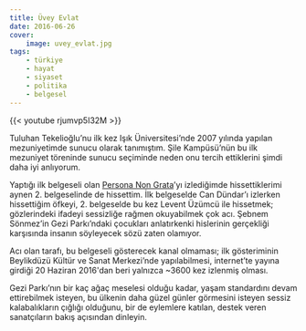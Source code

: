 ```yaml
---
title: Üvey Evlat
date: 2016-06-26
cover:
    image: uvey_evlat.jpg
tags:
    - türkiye
    - hayat
    - siyaset
    - politika
    - belgesel
---
```


{{< youtube rjumvp5I32M >}}

Tuluhan Tekelioğlu’nu ilk kez Işık Üniversitesi’nde 2007 yılında yapılan mezuniyetimde sunucu olarak tanımıştım. 
Şile Kampüsü’nün bu ilk mezuniyet töreninde sunucu seçiminde neden onu tercih ettiklerini şimdi daha iyi anlıyorum.

Yaptığı ilk belgeseli olan [Persona Non Grata](https://www.youtube.com/watch?v=V2tj0o-Xa2c)’yı izlediğimde 
hissettiklerimi aynen 2. belgeselinde de hissettim. İlk belgeselde Can Dündar’ı izlerken hissettiğim öfkeyi, 2. 
belgeselde bu kez Levent Üzümcü ile hissetmek; gözlerindeki ifadeyi sessizliğe rağmen okuyabilmek çok acı. Şebnem 
Sönmez’in Gezi Parkı’ndaki çocukları anlatırkenki hislerinin gerçekliği karşısında insanın söyleyecek sözü zaten 
olamıyor.

Acı olan tarafı, bu belgeseli gösterecek kanal olmaması; ilk gösteriminin Beylikdüzü Kültür ve Sanat Merkezi’nde 
yapılabilmesi, internet’te yayına girdiği 20 Haziran 2016'dan beri yalnızca ~3600 kez izlenmiş olması.

Gezi Parkı’nın bir kaç ağaç meselesi olduğu kadar, yaşam standardını devam ettirebilmek isteyen, bu ülkenin daha güzel 
günler görmesini isteyen sessiz kalabalıkların çığlığı olduğunu, bir de eylemlere katılan, destek veren sanatçıların 
bakış açısından dinleyin.
